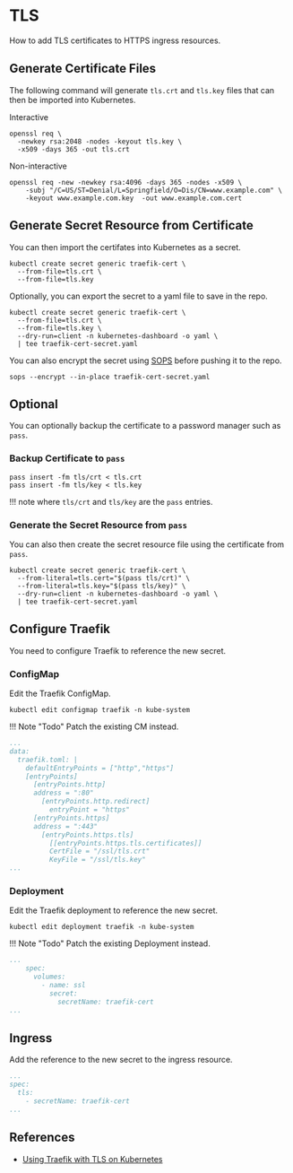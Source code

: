 # TLS

How to add TLS certificates to HTTPS ingress resources.

## Generate Certificate Files

The following command will generate `tls.crt` and `tls.key` files that can then
be imported into Kubernetes.

Interactive

```shell
openssl req \
  -newkey rsa:2048 -nodes -keyout tls.key \
  -x509 -days 365 -out tls.crt
```

Non-interactive

```shell
openssl req -new -newkey rsa:4096 -days 365 -nodes -x509 \
    -subj "/C=US/ST=Denial/L=Springfield/O=Dis/CN=www.example.com" \
    -keyout www.example.com.key  -out www.example.com.cert
```

## Generate Secret Resource from Certificate

You can then import the certifates into Kubernetes as a secret.

```shell
kubectl create secret generic traefik-cert \
  --from-file=tls.crt \
  --from-file=tls.key
```

Optionally, you can export the secret to a yaml file to save in the repo.

```shell
kubectl create secret generic traefik-cert \
  --from-file=tls.crt \
  --from-file=tls.key \
  --dry-run=client -n kubernetes-dashboard -o yaml \
  | tee traefik-cert-secret.yaml
```

You can also encrypt the secret using [SOPS](./sops.md) before pushing it to
the repo.

```shell
sops --encrypt --in-place traefik-cert-secret.yaml
```

## Optional

You can optionally backup the certificate to a password manager such as `pass`.

### Backup Certificate to `pass`

```shell
pass insert -fm tls/crt < tls.crt
pass insert -fm tls/key < tls.key
```

!!! note
    where `tls/crt` and `tls/key` are the `pass` entries.

### Generate the Secret Resource from `pass`

You can also then create the secret resource file using the certificate from
`pass`.

```shell
kubectl create secret generic traefik-cert \
  --from-literal=tls.cert="$(pass tls/crt)" \
  --from-literal=tls.key="$(pass tls/key)" \
  --dry-run=client -n kubernetes-dashboard -o yaml \
  | tee traefik-cert-secret.yaml
```

## Configure Traefik

You need to configure Traefik to reference the new secret.

### ConfigMap

Edit the Traefik ConfigMap.

```shell
kubectl edit configmap traefik -n kube-system
```

!!! Note "Todo"
    Patch the existing CM instead.

```yaml
...
data:
  traefik.toml: |
    defaultEntryPoints = ["http","https"]
    [entryPoints]
      [entryPoints.http]
      address = ":80"
        [entryPoints.http.redirect]
          entryPoint = "https"
      [entryPoints.https]
      address = ":443"
        [entryPoints.https.tls]
          [[entryPoints.https.tls.certificates]]
          CertFile = "/ssl/tls.crt"
          KeyFile = "/ssl/tls.key"
...
```

### Deployment

Edit the Traefik deployment to reference the new secret.

```shell
kubectl edit deployment traefik -n kube-system
```

!!! Note "Todo"
    Patch the existing Deployment instead.

```yaml
...
    spec:
      volumes:
        - name: ssl
          secret:
            secretName: traefik-cert
...
```

## Ingress

Add the reference to the new secret to the ingress resource.

```yaml
...
spec:
  tls:
    - secretName: traefik-cert
...
```

## References

- [Using Traefik with TLS on Kubernetes][tls]

[tls]: https://medium.com/@patrickeasters/using-traefik-with-tls-on-kubernetes-cb67fb43a948
